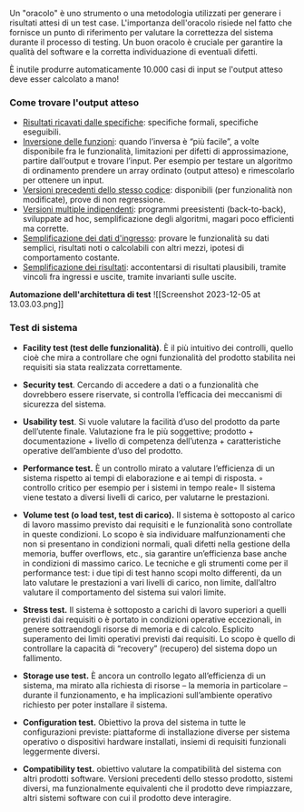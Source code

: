 Un "oracolo" è uno strumento o una metodologia utilizzati per generare i risultati attesi di un test case. L'importanza dell'oracolo risiede nel fatto che fornisce un punto di riferimento per valutare la correttezza del sistema durante il processo di testing. Un buon oracolo è cruciale per garantire la qualità del software e la corretta individuazione di eventuali difetti.

È inutile produrre automaticamente 10.000 casi di input se l'output atteso deve esser calcolato a mano!

### Come trovare l'output atteso
- <u>Risultati ricavati dalle specifiche</u>: specifiche formali, specifiche eseguibili.
- <u>Inversione delle funzioni</u>: quando l’inversa è “più facile”, a volte disponibile fra le funzionalità, limitazioni per difetti di approssimazione, partire dall’output e trovare l’input. Per esempio per testare un algoritmo di ordinamento prendere un array ordinato (output atteso) e rimescolarlo per ottenere un input.
- <u>Versioni precedenti dello stesso codice</u>: disponibili (per funzionalità non modificate), prove di non regressione.
- <u>Versioni multiple indipendenti</u>: programmi preesistenti (back-to-back), sviluppate ad hoc, semplificazione degli algoritmi, magari poco efficienti ma corrette.
- <u>Semplificazione dei dati d'ingresso</u>: provare le funzionalità su dati semplici, risultati noti o calcolabili con altri mezzi, ipotesi di comportamento costante.
- <u>Semplificazione dei risultati</u>: accontentarsi di risultati plausibili, tramite vincoli fra ingressi e uscite, tramite invarianti sulle uscite.

**Automazione dell'architettura di test**
![[Screenshot 2023-12-05 at 13.03.03.png]]

### Test di sistema
- **Facility test (test delle funzionalità)**. È il più intuitivo dei controlli, quello cioè che mira a controllare che ogni funzionalità del prodotto stabilita nei requisiti sia stata realizzata correttamente. 

- **Security test**. Cercando di accedere a dati o a funzionalità che dovrebbero essere riservate, si controlla l’efficacia dei meccanismi di sicurezza del sistema.

- **Usability test**. Si vuole valutare la facilità d’uso del prodotto da parte dell’utente finale. Valutazione fra le più soggettive; prodotto + documentazione + livello di competenza dell’utenza + caratteristiche operative dell’ambiente d’uso del prodotto. 

- **Performance test.** È un controllo mirato a valutare l’efficienza di un sistema rispetto ai tempi di elaborazione e ai tempi di risposta. ◦ controllo critico per esempio per i sistemi in tempo reale◦ Il sistema viene testato a diversi livelli di carico, per valutarne le prestazioni.

- **Volume test (o load test, test di carico).** Il sistema è sottoposto al carico di lavoro massimo previsto dai requisiti e le funzionalità sono controllate in queste condizioni. Lo scopo è sia individuare malfunzionamenti che non si presentano in condizioni normali, quali difetti nella gestione della memoria, buffer overflows, etc., sia garantire un’efficienza base anche in condizioni di massimo carico. Le tecniche e gli strumenti come per il performance test: i due tipi di test hanno scopi molto differenti, da un lato valutare le prestazioni a vari livelli di carico, non limite, dall’altro valutare il comportamento del sistema sui valori limite.

- **Stress test.** Il sistema è sottoposto a carichi di lavoro superiori a quelli previsti dai requisiti o è portato in condizioni operative eccezionali, in genere sottraendogli risorse di memoria e di calcolo. Esplicito superamento dei limiti operativi previsti dai requisiti.  Lo scopo è quello di controllare la capacità di “recovery” (recupero) del sistema dopo un fallimento.

- **Storage use test.** È ancora un controllo legato all’efficienza di un sistema, ma mirato alla richiesta di risorse – la memoria in particolare –durante il funzionamento, e ha implicazioni sull’ambiente operativo richiesto per poter installare il sistema.

- **Configuration test.** Obiettivo la prova del sistema in tutte le configurazioni previste: piattaforme di installazione diverse per sistema operativo o dispositivi hardware installati, insiemi di requisiti funzionali leggermente diversi. 

- **Compatibility test.** obiettivo valutare la compatibilità del sistema con altri prodotti software. Versioni precedenti dello stesso prodotto, sistemi diversi, ma funzionalmente equivalenti che il prodotto deve rimpiazzare, altri sistemi software con cui il prodotto deve interagire.